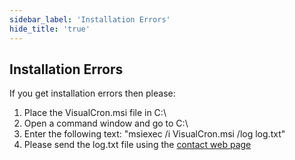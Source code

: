 ```yaml
---
sidebar_label: 'Installation Errors'
hide_title: 'true'
---
```


## Installation Errors

If you get installation errors then please:
 
1. Place the VisualCron.msi file in C:\
2. Open a command window and go to C:\
3. Enter the following text: "msiexec /i VisualCron.msi /log log.txt"
4. Please send the log.txt file using the [contact web page](contactwebpage)
